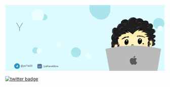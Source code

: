 

![Hey there, I'm Yahia El-Dow. I'm a software Enginiering, Check out my work](https://github.com/ye7ia33/ye7ia33/blob/master/Yahia-el-dow.gif)

[![twitter badge](https://img.shields.io/badge/twitter-@ye7ia33-blue?style=flat-square&logo=twitter)](https://twitter.com/ye7ia33)

<!--
**ye7ia33/ye7ia33** is a ✨ _special_ ✨ repository because its `README.md` (this file) appears on your GitHub profile.

Here are some ideas to get you started:

- 🔭 I’m currently working on ...
- 🌱 I’m currently learning ...
- 👯 I’m looking to collaborate on ...
- 🤔 I’m looking for help with ...
- 💬 Ask me about ...
- 📫 How to reach me: ...
- 😄 Pronouns: ...
- ⚡ Fun fact: ...
-->
